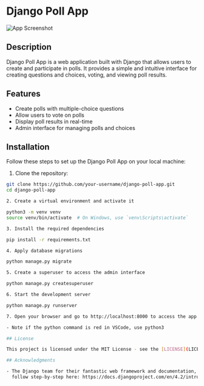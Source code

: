 # Django Poll App

![App Screenshot](app_screenshot.png)

## Description

Django Poll App is a web application built with Django that allows users to create and participate in polls. It provides a simple and intuitive interface for creating questions and choices, voting, and viewing poll results.

## Features

- Create polls with multiple-choice questions
- Allow users to vote on polls
- Display poll results in real-time
- Admin interface for managing polls and choices

## Installation

Follow these steps to set up the Django Poll App on your local machine:

1. Clone the repository:

```bash
git clone https://github.com/your-username/django-poll-app.git
cd django-poll-app

2. Create a virtual environment and activate it

python3 -m venv venv
source venv/bin/activate  # On Windows, use `venv\Scripts\activate`

3. Install the required dependencies

pip install -r requirements.txt

4. Apply database migrations

python manage.py migrate

5. Create a superuser to access the admin interface

python manage.py createsuperuser

6. Start the development server

python manage.py runserver

7. Open your browser and go to http://localhost:8000 to access the app.

- Note if the python command is red in VSCode, use python3

## License

This project is licensed under the MIT License - see the [LICENSE](LICENSE) file for details.

## Acknowledgments

- The Django team for their fantastic web framework and documentation,
  follow step-by-step here: https://docs.djangoproject.com/en/4.2/intro/tutorial01/.
